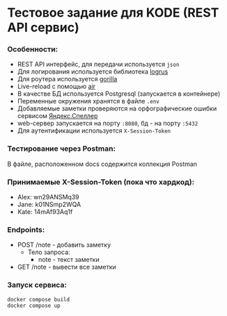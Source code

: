 # Тестовое задание для KODE (REST API сервис)

### Особенности:
- REST API интерфейс, для передачи используется `json`
- Для логирования используется библиотека [logrus](https://github.com/sirupsen/logrus)
- Для роутера используется [gorilla](https://github.com/gorilla/mux)
- Live-reload с помощью [air](https://github.com/air-verse/air)
- В качестве БД используется Postgresql (запускается в контейнере)
- Переменные окружения хранятся в файле `.env`
- Добавляемые заметки проверяются на орфографические ошибки сервисом [Яндекс.Спеллер](https://yandex.ru/dev/speller)
- web-сервер запускается на порту `:8080`, бд - на порту `:5432`
- Для аутентификации используется `X-Session-Token`

### Тестирование через Postman:
В файле, расположенном docs содержится коллекция Postman

### Принимаемые X-Session-Token (пока что хардкод):
- Alex: wn29ANSMq39
- Jane: k01NSmp2WQA
- Kate: 14mAf93Aq1f

### Endpoints:
- POST /note - добавить заметку
  - Тело запроса:
    - note - текст заметки
- GET /note - вывести все заметки

### Запуск сервиса:
```
docker compose build
docker compose up
```
